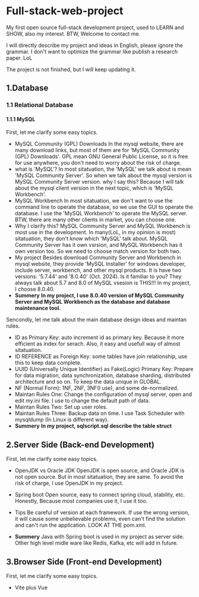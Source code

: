 # Full-stack-web-project

My first open source full-stack development project, used to LEARN and SHOW, also my interest. BTW, Welcome to contact me.  

I will directly describe my project and ideas in English, please ignore the grammar. I don't want to optimize the grammar like publish a research paper. LoL

The project is not finished, but I will keep updating it.

## 1.Database

### 1.1 Relational Database

#### 1.1.1 MySQL

First, let me clarify some easy topics.  
- MySQL Community (GPL) Downloads
In the mysql website, there are many download links, but most of them are for 'MySQL Community (GPL) Downloads'. GPL mean GNU General Public License, so it is free for use anywhere, you don't need to worry about the risk of charge.
- what is 'MySQL'?
In most sitatuation, the 'MySQL' we talk about is mean 'MySQL Community Server'. So when we talk about the mysql version is MySQL Community Server version.
why I say this? Because I will talk about the mysql client version in the next topic, which is 'MySQL Workbench'. 
- MySQL Workbench
In most sitatuation, we don't want to use the command line to operate the database, so we use the GUI to operate the database. I use the 'MySQL Workbench' to operate the MySQL server. BTW, there are many other clients in market, you can choose one.
- Why I clarify this?
MySQL Community Server and MySQL Workbench is most use in the development. In many(LoL, in my opinion is most) sitatuation, they don't know which 'MySQL' talk about. MySQL Community Server has it own vsrsion, and MySQL Workbench has it own version too. So we need to choose match version for both two. 
- My project
Besides download Community Server and Workbench in mysql website, they provide 'MySQL Installer' for windows developer, include server, workbench, and other mysql products. It is have two versions: '5.7.44' and '8.0.40' (Oct. 2024). Is it familiar to you? They always talk about 5.7 and 8.0 of MySQL vsesion is THIS!!! 
In my project, I choose 8.0.40.
- **Summery**
**In my project, I use 8.0.40 version of MySQL Community Server and MySQL Workbench as the database and database maintenance tool.**

Sencondly, let me talk about the main database design ideas and maintan rules.
- ID as Primary Key: auto increment id as primary key. Because it more efficient as index for serach. Also, it easy and usefull way of almost sitatuation.
- ID REFERENCE as Foreign Key: some tables have join relationship, use this to keep data complete.
- UUID (Universally Unique Identifier) as Fake(Logic) Primary Key: Prepare for data migration, data synchronization, database sharding, distributed architecture and so on. To keep the data unique in GLOBAL.
- NF (Normal Form): 1NF, 2NF, 3NF(I use), and some de-normalized.
- Maintan Rules One: Change the configuration of mysql server, open and edit my.ini file. I use to change the default path of data.
- Maintan Rules Two: Set up user roles.
- Maintan Rules Three: Backup data on time. I use Task Scheduler with mysqldump (In Linux is different way).
- **Summery**
**In my project, sqlscript.sql describe the table struct**

## 2.Server Side (Back-end Development)

First, let me clarify some easy topics.   

- OpenJDK vs Oracle JDK
OpenJDK is open source, and Oracle JDK is not open source. But in most sitatuation, they are same. To avoid the risk of charge, I use OpenJDK in my project.

- Spring boot
Open source, easy to connect spring cloud, stability, etc. Honestly, Because most companies use it, I use it too.

- Tips
Be careful of version at each framework. If use the wrong version, it will cause some unbelievable problems, even can't find the solution and can't run the application. LOOK AT THE pom.xml.

- **Summery**
Java with Spring boot is used in my project as server side. Other high level midle ware like Redis, Kafka, etc will add in future.


## 3.Browser Side (Front-end Development)

First, let me clarify some easy topics.   

- Vite plus Vue 

